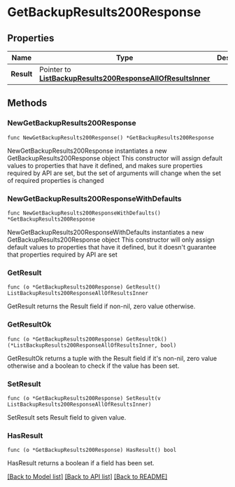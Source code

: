 # GetBackupResults200Response

## Properties

Name | Type | Description | Notes
------------ | ------------- | ------------- | -------------
**Result** | Pointer to [**ListBackupResults200ResponseAllOfResultsInner**](ListBackupResults200ResponseAllOfResultsInner.md) |  | [optional] 

## Methods

### NewGetBackupResults200Response

`func NewGetBackupResults200Response() *GetBackupResults200Response`

NewGetBackupResults200Response instantiates a new GetBackupResults200Response object
This constructor will assign default values to properties that have it defined,
and makes sure properties required by API are set, but the set of arguments
will change when the set of required properties is changed

### NewGetBackupResults200ResponseWithDefaults

`func NewGetBackupResults200ResponseWithDefaults() *GetBackupResults200Response`

NewGetBackupResults200ResponseWithDefaults instantiates a new GetBackupResults200Response object
This constructor will only assign default values to properties that have it defined,
but it doesn't guarantee that properties required by API are set

### GetResult

`func (o *GetBackupResults200Response) GetResult() ListBackupResults200ResponseAllOfResultsInner`

GetResult returns the Result field if non-nil, zero value otherwise.

### GetResultOk

`func (o *GetBackupResults200Response) GetResultOk() (*ListBackupResults200ResponseAllOfResultsInner, bool)`

GetResultOk returns a tuple with the Result field if it's non-nil, zero value otherwise
and a boolean to check if the value has been set.

### SetResult

`func (o *GetBackupResults200Response) SetResult(v ListBackupResults200ResponseAllOfResultsInner)`

SetResult sets Result field to given value.

### HasResult

`func (o *GetBackupResults200Response) HasResult() bool`

HasResult returns a boolean if a field has been set.


[[Back to Model list]](../README.md#documentation-for-models) [[Back to API list]](../README.md#documentation-for-api-endpoints) [[Back to README]](../README.md)


